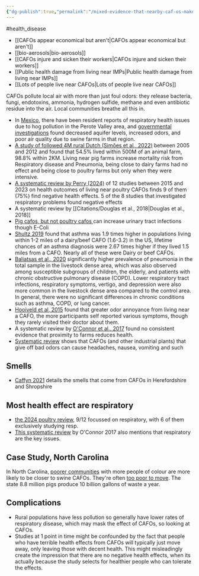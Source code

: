 ```yaml
---
{"dg-publish":true,"permalink":"/mixed-evidence-that-nearby-caf-os-make-people-sicker/","tags":["#health_disease"],"created":"2025-10-23T17:42:41.436+01:00","updated":"2025-10-23T18:06:08.597+01:00"}
---
```


#health_disease 

- [[CAFOs appear economical but aren't\|CAFOs appear economical but aren't]]
- [[bio-aerosols\|bio-aerosols]]
- [[CAFOs injure and sicken their workers\|CAFOs injure and sicken their workers]]
- [[Public health damage from living near IMPs\|Public health damage from living near IMPs]]
- [[Lots of people live near CAFOs\|Lots of people live near CAFOs]] 

CAFOs pollute local air with more than just foul odors: they release bacteria, fungi, endotoxins, ammonia, hydrogen sulfide, methane and even antibiotic residue into the air. Local communities breathe all this in.

- In [Mexico](https://www.sciencedirect.com/science/article/abs/pii/S0264837710000244), there have been resident reports of respiratory health issues due to hog pollution in the Perote Valley area, and [governmental investigations](https://www.hsi.org/wp-content/uploads/assets/pdfs/pig_factory_farming_in_mexico.pdf) found decreased aquifer levels, increased odors, and poor air quality due to swine farms in that region.
- [A study of followed 4M rural Dutch (Simões et al., 2022)](https://www.sciencedirect.com/science/article/pii/S0160412022000666?via%3Dihub#s0010) between 2005 and 2012 and found that 54.5% lived within 500M of an animal farm, 98.8% within 2KM. Living near pig farms increase mortality risk from Respiratory disease and Pneumonia, being close to dairy farms had no effect and being close to poultry farms but only when they were intensive.
- [A systematic review by Perry (2024)](https://repository.lib.ncsu.edu/server/api/core/bitstreams/04fa7215-e0fb-4fcb-b5a7-4b9d65d8d123/content) of 12 studies between 2015 and 2023 on health outcomes of living near poultry CAFOs finds 9 of them (75%) find negative health effects. 5 of the 8 studies that investigated respiratory problems found negative effects
- A systematic review by [[Citations/Douglas et al., 2018\|Douglas et al., 2018]]
- [Pig cafos, but not poultry cafos ](https://www.sciencedirect.com/science/article/pii/S004896972205848X)can increase urinary tract infections though E-Coli
- [Shultz 2019](https://scholar.google.com/scholar_url?url=https://www.sciencedirect.com/science/article/pii/S0160412018320750&hl=en&sa=T&oi=gsb-ggp&ct=res&cd=0&d=10611356327768798091&ei=rVJ9Zo3mKt2r6rQPv5O9kAY&scisig=AFWwaeYDjdxzpFcccxKUH8Na30WY) found that asthma was 1.9 times higher in populations living within 1-2 miles of a dairy/beef CAFO (1.6-3.2) in the US, lifetime chances of an asthma diagnosis were 2.67 times higher if they lived 1.5 miles from a CAFO. Nearly all of these were Dairy or beef CAFOs.
- [Baliatsas et al., 2020](https://www.mdpi.com/1660-4601/17/5/1591) significantly higher prevalence of pneumonia in the total sample in the livestock dense area, which was also observed among susceptible subgroups of children, the elderly, and patients with chronic obstructive pulmonary disease (COPD). Lower respiratory tract infections, respiratory symptoms, vertigo, and depression were also more common in the livestock dense area compared to the control area. In general, there were no significant differences in chronic conditions such as asthma, COPD, or lung cancer.
- [Hooiveld et al, 2015](https://scholar.google.com/scholar_url?url=https://bibliotekanauki.pl/articles/49694.pdf&hl=en&sa=T&oi=gsb-ggp&ct=res&cd=0&d=3710742477687716588&ei=ROaCZpCzGJWx6rQPnaGcgAg&scisig=AFWwaeY6NjvczRgBR9JyD4-yGWhe) found that greater odor annoyance from living near a CAFO, the more participants self reported various symptoms, though they rarely visited their doctor about them.
- A systematic review by [O'Connor et al., 2017](https://systematicreviewsjournal.biomedcentral.com/counter/pdf/10.1186/s13643-017-0465-z.pdf) found no consistent evidence that proximity to farms reduces health.
- [Systematic review](https://link.springer.com/article/10.1186/s12940-021-00774-3) shows that CAFOs (and other industrial plants) that give off bad odors can cause headaches, nausea, vomiting and such

## Smells
- [Caffyn 2021](https://orca.cardiff.ac.uk/id/eprint/143197/1/A%20Caffyn%202021%20contesting%20countryside%20postprint.pdf) details the smells that come from CAFOs in Herefordshire and Shropshire
## Most health effect are respiratory
- [the 2024 poultry review](https://repository.lib.ncsu.edu/server/api/core/bitstreams/04fa7215-e0fb-4fcb-b5a7-4b9d65d8d123/content), 9/12 focussed on respiratory, with 6 of them exclusively studying resp. 
- [This systematic review](https://systematicreviewsjournal.biomedcentral.com/counter/pdf/10.1186/s13643-017-0465-z.pdf) by O'Connor 2017 also mentions that respiratory are the key issues.

## Case Study, North Carolina
In North Carolina, [poorer communities](https://scholar.google.com/scholar_url?url=https://ehp.niehs.nih.gov/doi/abs/10.1289/ehp.8586&hl=en&sa=T&oi=gsb&ct=res&cd=0&d=12375752278063572808&ei=Mzd9ZtbtF92r6rQPv5O9kAY&scisig=AFWwaeZ_6nYR0P7nP6OuTDfXgNsL) with more people of colour are more likely to be closer to swine CAFOs. They're often [too poor to move](https://www.vox.com/future-perfect/23003487/north-carolina-hog-pork-bacon-farms-environmental-racism-black-residents-pollution-meat-industry). The state 8.8 million pigs produce 10 billion gallons of waste a year.

## Complications
-  Rural populations have less pollution so generally have lower rates of respiratory disease, which may mask the effect of CAFOs, so looking at CAFOs.
- Studies at 1 point in time might be confounded by the fact that people who have terrible health effects from CAFOs will typically just move away, only leaving those with decent health. This might misleadingly create the impression that there are no negative health effects, when its actually because the study selects for healthier people who can tolerate the effects.